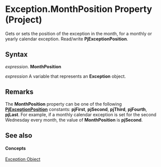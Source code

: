 
# Exception.MonthPosition Property (Project)

Gets or sets the position of the exception in the month, for a monthly or yearly calendar exception. Read/write  **PjExceptionPosition**.


## Syntax

 _expression_. **MonthPosition**

 _expression_ A variable that represents an **Exception** object.


## Remarks

The  **MonthPosition** property can be one of the following **[PjExceptionPosition](08e2393a-53dc-13e4-f1ca-c6b507a1434c.md)** constants: **pjFirst**, **pjSecond**, **pjThird**, **pjFourth**, **pjLast**. For example, if a monthly calendar exception is set for the second Wednesday every month, the value of **MonthPosition** is **pjSecond**.


## See also


#### Concepts


[Exception Object](105372cd-2e8b-0fd0-f565-0a75c907a40a.md)
